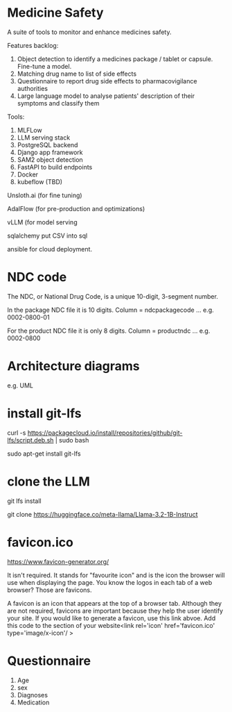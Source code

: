 # Medicine Safety

A suite of tools to monitor and enhance medicines safety.

Features backlog:
1. Object detection to identify a medicines package / tablet or capsule. Fine-tune a model.
2. Matching drug name to list of side effects
3. Questionnaire to report drug side effects to pharmacovigilance authorities
4. Large language model to analyse patients' description of their symptoms and classify them

Tools:
1. MLFLow
2. LLM serving stack
3. PostgreSQL backend
4. Django app framework
5. SAM2 object detection
6. FastAPI to build endpoints
7. Docker
8. kubeflow (TBD)

Unsloth.ai (for fine tuning)

AdalFlow (for pre-production and optimizations)

vLLM (for model serving

sqlalchemy put CSV into sql

ansible for cloud deployment.

# NDC code
The NDC, or National Drug Code, is a unique 10-digit, 3-segment number.

In the package NDC file it is 10 digits. Column = ndcpackagecode ... e.g. 0002-0800-01

For the product NDC file it is only 8 digits. Column = productndc ... e.g. 0002-0800

# Architecture diagrams
e.g. UML


# install git-lfs
curl -s https://packagecloud.io/install/repositories/github/git-lfs/script.deb.sh | sudo bash

sudo apt-get install git-lfs
# clone the LLM
git lfs install

git clone https://huggingface.co/meta-llama/Llama-3.2-1B-Instruct

# favicon.ico 
https://www.favicon-generator.org/

It isn't required. It stands for "favourite icon" and is the icon the browser will use when displaying the page. You know the logos in each tab of a web browser? Those are favicons.

A favicon is an icon that appears at the top of a browser tab. Although they are not required, favicons are important because they help the user identify your site. If you would like to generate a favicon, use this link abvoe. Add this code to the section of your website<link rel='icon' href='favicon.ico' type='image/x-icon'/ >

# Questionnaire
1. Age
2. sex
3. Diagnoses
4. Medication

